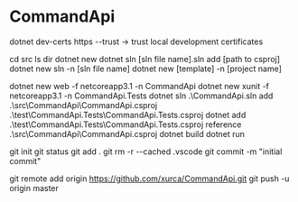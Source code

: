 # CommandApi

dotnet dev-certs https --trust
-> trust local development certificates


cd src
ls
dir
dotnet new
dotnet sln [sln file name].sln add [path to csproj]
dotnet new sln -n [sln file name]
dotnet new [template] -n [project name]


dotnet new web -f netcoreapp3.1 -n CommandApi
dotnet new xunit -f netcoreapp3.1 -n CommandApi.Tests
dotnet sln .\CommandApi.sln add .\src\CommandApi\CommandApi.csproj .\test\CommandApi.Tests\CommandApi.Tests.csproj
dotnet add .\test\CommandApi.Tests\CommandApi.Tests.csproj reference .\src\CommandApi\CommandApi.csproj
dotnet build
dotnet run

git init
git status
git add .
git rm -r --cached .vscode
git commit -m "initial commit"

git remote add origin https://github.com/xurca/CommandApi.git
git push -u origin master
